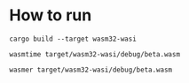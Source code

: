 # How to run 

`cargo build --target wasm32-wasi`

`wasmtime target/wasm32-wasi/debug/beta.wasm`

`wasmer target/wasm32-wasi/debug/beta.wasm`